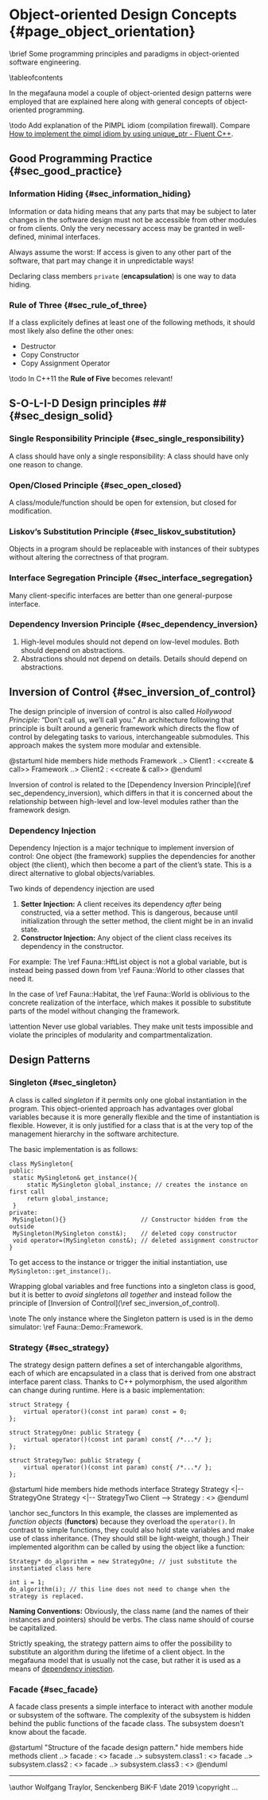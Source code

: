 <!--
SPDX-FileCopyrightText: 2020 Wolfgang Traylor <wolfgang.traylor@senckenberg.de>

SPDX-License-Identifier: CC-BY-4.0
-->

# Object-oriented Design Concepts {#page_object_orientation}
\brief Some programming principles and paradigms in object-oriented software engineering.

\tableofcontents

In the megafauna model a couple of object-oriented design patterns were employed that are explained here along with general concepts of object-oriented programming.

\todo Add explanation of the PIMPL idiom (compilation firewall). Compare [How to implement the pimpl idiom by using unique_ptr - Fluent C++](https://www.fluentcpp.com/2017/09/22/make-pimpl-using-unique_ptr/).

## Good Programming Practice {#sec_good_practice}

### Information Hiding {#sec_information_hiding}
Information or data hiding means that any parts that may be subject to later changes in the software design must not be accessible from other modules or from clients.
Only the very necessary access may be granted in well-defined, minimal interfaces.

Always assume the worst: If access is given to any other part of the software, that part may change it in unpredictable ways!

Declaring class members `private` (**encapsulation**) is one way to data hiding.

### Rule of Three {#sec_rule_of_three}
If a class explicitely defines at least one of the following methods, it should most likely also define the other ones:

- Destructor
- Copy Constructor
- Copy Assignment Operator

\todo In C++11 the **Rule of Five** becomes relevant!

## S-O-L-I-D Design principles ## {#sec_design_solid}

### Single Responsibility Principle {#sec_single_responsibility}
A class should have only a single responsibility:
A class should have only one reason to change.

### Open/Closed Principle {#sec_open_closed}
A class/module/function should be open for extension, but closed for modification.

### Liskov’s Substitution Principle {#sec_liskov_substitution}
Objects in a program should be replaceable with instances of their subtypes without altering the correctness of that program.

### Interface Segregation Principle {#sec_interface_segregation}
Many client-specific interfaces are better than one general-purpose interface.

### Dependency Inversion Principle {#sec_dependency_inversion}
1. High-level modules should not depend on low-level modules. Both should depend on abstractions.
2. Abstractions should not depend on details. Details should depend on abstractions.

## Inversion of Control {#sec_inversion_of_control}
The design principle of inversion of control is also called *Hollywood Principle:* “Don’t call us, we’ll call you.”
An architecture following that principle is built around a generic framework which directs the flow of control by delegating tasks to various, interchangeable submodules.
This approach makes the system more modular and extensible.

@startuml
	hide members
	hide methods
	Framework ..> Client1 : <<create & call>>
	Framework ..> Client2 : <<create & call>>
@enduml

Inversion of control is related to the [Dependency Inversion Principle](\ref sec_dependency_inversion), which differs in that it is concerned about the relationship between high-level and low-level modules rather than the framework design.

### Dependency Injection
Dependency Injection is a major technique to implement inversion of control:
One object (the framework) supplies the dependencies for another object (the client), which then become a part of the client’s state.
This is a direct alternative to global objects/variables.

Two kinds of dependency injection are used
1. **Setter Injection:** A client receives its dependency *after* being constructed, via a setter method. This is dangerous, because until initialization through the setter method, the client might be in an invalid state.
2. **Constructor Injection:** Any object of the client class receives its dependency in the constructor.

For example: The \ref Fauna::HftList object is not a global variable, but is instead being passed down from \ref Fauna::World to other classes that need it.

In the case of \ref Fauna::Habitat, the \ref Fauna::World is oblivious to the concrete realization of the interface, which makes it possible to substitute parts of the model without changing the framework.

\attention Never use global variables. They make unit tests impossible and violate the principles of modularity and compartmentalization.

## Design Patterns

### Singleton {#sec_singleton}
A class is called *singleton* if it permits only one global instantiation in the program.
This object-oriented approach has advantages over global variables because it is more generally flexible and the time of instantiation is flexible.
However, it is only justified for a class that is at the very top of the management hierarchy in the software architecture.

The basic implementation is as follows:

    class MySingleton{
    public:
     static MySingleton& get_instance(){
 	     static MySingleton global_instance; // creates the instance on first call
 	     return global_instance;
     }
    private:
     MySingleton(){}                     // Constructor hidden from the outside
     MySingleton(MySingleton const&);    // deleted copy constructor
     void operator=(MySingleton const&); // deleted assignment constructor
    }

To get access to the instance or trigger the initial instantiation, use `MySingleton::get_instance();`.

Wrapping global variables and free functions into a singleton class is good, but it is better to *avoid singletons all together* and instead follow the principle of [Inversion of Control](\ref sec_inversion_of_control).

\note The only instance where the Singleton pattern is used is in the demo simulator: \ref Fauna::Demo::Framework.

### Strategy {#sec_strategy}
The strategy design pattern defines a set of interchangable algorithms, each of which are encapsulated in a class that is derived from one abstract interface parent class.
Thanks to C++ polymorphism, the used algorithm can change during runtime.
Here is a basic implementation:

    struct Strategy {
    	virtual operator()(const int param) const = 0;
    };

    struct StrategyOne: public Strategy {
    	virtual operator()(const int param) const{ /*...*/ };
    };

    struct StrategyTwo: public Strategy {
    	virtual operator()(const int param) const{ /*...*/ };
    };

@startuml
	hide members
	hide methods
	interface Strategy
	Strategy <|-- StrategyOne
	Strategy <|-- StrategyTwo
	Client --> Strategy : <<use>>
@enduml

\anchor sec_functors
In this example, the classes are implemented as *function objects* (**functors**) because they overload the `operator()`.
In contrast to simple functions, they could also hold state variables and make use of class inheritance.
(They should still be light-weight, though.)
Their implemented algorithm can be called by using the object like a function:

    Strategy* do_algorithm = new StrategyOne; // just substitute the instantiated class here

    int i = 1;
    do_algorithm(i); // this line does not need to change when the strategy is replaced.

**Naming Conventions:**
Obviously, the class name (and the names of their instances and pointers) should be verbs.
The class name should of course be capitalized.

Strictly speaking, the strategy pattern aims to offer the possibility to substitute an algorithm during the lifetime of a client object.
In the megafauna model that is usually not the case, but rather it is used as a means of [dependency injection](sec_dependency_inversion).

### Facade {#sec_facade}
A facade class presents a simple interface to interact with another module or subsystem of the software.
The complexity of the subsystem is hidden behind the public functions of the facade class.
The subsystem doesn’t know about the facade.

@startuml "Structure of the facade design pattern."
	hide members
	hide methods
	client ..> facade : <<use>>
	facade ..> subsystem.class1 : <<call>>
	facade ..> subsystem.class2 : <<call>>
	facade ..> subsystem.class3 : <<call>>
@enduml

------------------------------------------------------------

\author Wolfgang Traylor, Senckenberg BiK-F
\date 2019
\copyright ...
